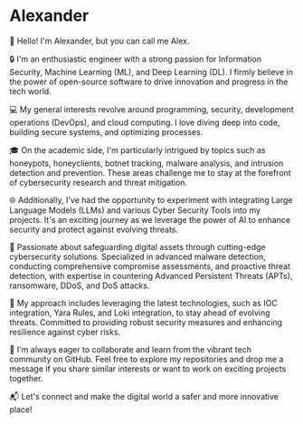 # Alexander
👋 Hello! I'm Alexander, but you can call me Alex.

🔒 I'm an enthusiastic engineer with a strong passion for Information Security, Machine Learning (ML), and Deep Learning (DL). I firmly believe in the power of open-source software to drive innovation and progress in the tech world.

💻 My general interests revolve around programming, security, development operations (DevOps), and cloud computing. I love diving deep into code, building secure systems, and optimizing processes.

🎓 On the academic side, I'm particularly intrigued by topics such as honeypots, honeyclients, botnet tracking, malware analysis, and intrusion detection and prevention. These areas challenge me to stay at the forefront of cybersecurity research and threat mitigation.

🌐 Additionally, I've had the opportunity to experiment with integrating Large Language Models (LLMs) and various Cyber Security Tools into my projects. It's an exciting journey as we leverage the power of AI to enhance security and protect against evolving threats.

💼 Passionate about safeguarding digital assets through cutting-edge cybersecurity solutions. Specialized in advanced malware detection, conducting comprehensive compromise assessments, and proactive threat detection, with expertise in countering Advanced Persistent Threats (APTs), ransomware, DDoS, and DoS attacks.

🔧 My approach includes leveraging the latest technologies, such as IOC integration, Yara Rules, and Loki integration, to stay ahead of evolving threats. Committed to providing robust security measures and enhancing resilience against cyber risks.

🌟 I'm always eager to collaborate and learn from the vibrant tech community on GitHub. Feel free to explore my repositories and drop me a message if you share similar interests or want to work on exciting projects together.

📬 Let's connect and make the digital world a safer and more innovative place!




